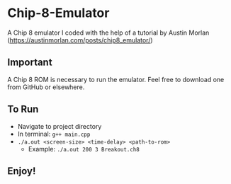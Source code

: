 # Chip-8-Emulator
A Chip 8 emulator I coded with the help of a tutorial by Austin Morlan (https://austinmorlan.com/posts/chip8_emulator/)

## Important
A Chip 8 ROM is necessary to run the emulator. Feel free to download one from GitHub or elsewhere.

## To Run
- Navigate to project directory
- In terminal: `g++ main.cpp`
- `./a.out <screen-size> <time-delay> <path-to-rom>`
  - Example: `./a.out 200 3 Breakout.ch8`
  
## Enjoy!
